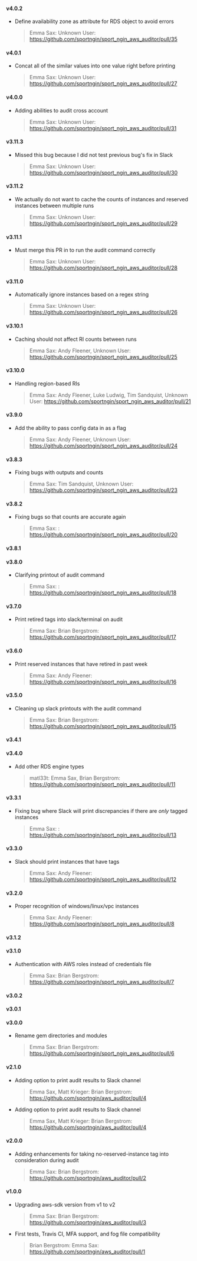 #### v4.0.2
* Define availability zone as attribute for RDS object to avoid errors

  > Emma Sax: Unknown User: https://github.com/sportngin/sport_ngin_aws_auditor/pull/35

#### v4.0.1
* Concat all of the similar values into one value right before printing

  > Emma Sax: Unknown User: https://github.com/sportngin/sport_ngin_aws_auditor/pull/27

#### v4.0.0
* Adding abilities to audit cross account

  > Emma Sax: Unknown User: https://github.com/sportngin/sport_ngin_aws_auditor/pull/31

#### v3.11.3
* Missed this bug because I did not test previous bug's fix in Slack

  > Emma Sax: Unknown User: https://github.com/sportngin/sport_ngin_aws_auditor/pull/30

#### v3.11.2
* We actually do not want to cache the counts of instances and reserved instances between multiple runs

  > Emma Sax: Unknown User: https://github.com/sportngin/sport_ngin_aws_auditor/pull/29

#### v3.11.1
* Must merge this PR in to run the audit command correctly

  > Emma Sax: Unknown User: https://github.com/sportngin/sport_ngin_aws_auditor/pull/28

#### v3.11.0
* Automatically ignore instances based on a regex string

  > Emma Sax: Unknown User: https://github.com/sportngin/sport_ngin_aws_auditor/pull/26

#### v3.10.1
* Caching should not affect RI counts between runs

  > Emma Sax: Andy Fleener, Unknown User: https://github.com/sportngin/sport_ngin_aws_auditor/pull/25

#### v3.10.0
* Handling region-based RIs

  > Emma Sax: Andy Fleener, Luke Ludwig, Tim Sandquist, Unknown User: https://github.com/sportngin/sport_ngin_aws_auditor/pull/21

#### v3.9.0
* Add the ability to pass config data in as a flag

  > Emma Sax: Andy Fleener, Unknown User: https://github.com/sportngin/sport_ngin_aws_auditor/pull/24

#### v3.8.3
* Fixing bugs with outputs and counts

  > Emma Sax: Tim Sandquist, Unknown User: https://github.com/sportngin/sport_ngin_aws_auditor/pull/23

#### v3.8.2
* Fixing bugs so that counts are accurate again

  > Emma Sax: : https://github.com/sportngin/sport_ngin_aws_auditor/pull/20

#### v3.8.1
#### v3.8.0
* Clarifying printout of audit command

  > Emma Sax: : https://github.com/sportngin/sport_ngin_aws_auditor/pull/18

#### v3.7.0
* Print retired tags into slack/terminal on audit

  > Emma Sax: Brian Bergstrom: https://github.com/sportngin/sport_ngin_aws_auditor/pull/17

#### v3.6.0
* Print reserved instances that have retired in past week

  > Emma Sax: Andy Fleener: https://github.com/sportngin/sport_ngin_aws_auditor/pull/16

#### v3.5.0
* Cleaning up slack printouts with the audit command

  > Emma Sax: Brian Bergstrom: https://github.com/sportngin/sport_ngin_aws_auditor/pull/15

#### v3.4.1
#### v3.4.0
* Add other RDS engine types

  > matl33t: Emma Sax, Brian Bergstrom: https://github.com/sportngin/sport_ngin_aws_auditor/pull/11

#### v3.3.1
* Fixing bug where Slack will print discrepancies if there are *only* tagged instances

  > Emma Sax: : https://github.com/sportngin/sport_ngin_aws_auditor/pull/13

#### v3.3.0
* Slack should print instances that have tags

  > Emma Sax: Andy Fleener: https://github.com/sportngin/sport_ngin_aws_auditor/pull/12

#### v3.2.0
* Proper recognition of windows/linux/vpc instances

  > Emma Sax: Andy Fleener: https://github.com/sportngin/sport_ngin_aws_auditor/pull/8

#### v3.1.2
#### v3.1.0
* Authentication with AWS roles instead of credentials file

  > Emma Sax: Brian Bergstrom: https://github.com/sportngin/sport_ngin_aws_auditor/pull/7

#### v3.0.2
#### v3.0.1
#### v3.0.0
* Rename gem directories and modules

  > Emma Sax: Brian Bergstrom: https://github.com/sportngin/sport_ngin_aws_auditor/pull/6

#### v2.1.0
* Adding option to print audit results to Slack channel

  > Emma Sax, Matt Krieger: Brian Bergstrom: https://github.com/sportngin/aws_auditor/pull/4

* Adding option to print audit results to Slack channel

  > Emma Sax, Matt Krieger: Brian Bergstrom: https://github.com/sportngin/aws_auditor/pull/4

#### v2.0.0
* Adding enhancements for taking no-reserved-instance tag into consideration during audit

  > Emma Sax: Brian Bergstrom: https://github.com/sportngin/aws_auditor/pull/2

#### v1.0.0
* Upgrading aws-sdk version from v1 to v2

  > Emma Sax: Brian Bergstrom: https://github.com/sportngin/aws_auditor/pull/3

* First tests, Travis CI, MFA support, and fog file compatibility

  > Brian Bergstrom: Emma Sax: https://github.com/sportngin/aws_auditor/pull/1
